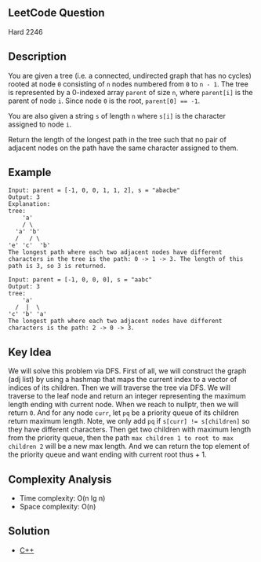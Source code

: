 ## LeetCode Question
Hard 2246

## Description
You are given a tree (i.e. a connected, undirected graph that has no cycles) rooted at node `0` consisting of `n` nodes numbered from `0` to `n - 1`. The tree is represented by a 0-indexed array `parent` of size `n`, where `parent[i]` is the parent of node `i`. Since node `0` is the root, `parent[0] == -1`.

You are also given a string `s` of length `n` where `s[i]` is the character assigned to node `i`.

Return the length of the longest path in the tree such that no pair of adjacent nodes on the path have the same character assigned to them.

## Example
```
Input: parent = [-1, 0, 0, 1, 1, 2], s = "abacbe"
Output: 3
Explanation:
tree:
    'a'
    / \
  'a' 'b'
  /   / \
'e' 'c'  'b'
The longest path where each two adjacent nodes have different characters in the tree is the path: 0 -> 1 -> 3. The length of this path is 3, so 3 is returned.

Input: parent = [-1, 0, 0, 0], s = "aabc"
Output: 3
tree:
    'a'
  /  |  \
'c' 'b' 'a'
The longest path where each two adjacent nodes have different characters is the path: 2 -> 0 -> 3.
```

## Key Idea
We will solve this problem via DFS. First of all, we will construct the graph (adj list) by using a hashmap that maps the current index to a vector of indices of its children. Then we will traverse the tree via DFS. We will traverse to the leaf node and return an integer representing the maximum length ending with current node. When we reach to nullptr, then we will return `0`. And for any node `curr`, let `pq` be a priority queue of its children return maximum length. Note, we only add `pq` if `s[curr] != s[children]` so they have different characters. Then get two children with maximum length from the priority queue, then the path `max children 1 to root to max children 2` will be a new max length. And we can return the top element of the priority queue and want ending with current root thus + 1.

## Complexity Analysis
- Time complexity: O(n lg n)
- Space complexity: O(n)

## Solution
- [C++](solution.cpp)